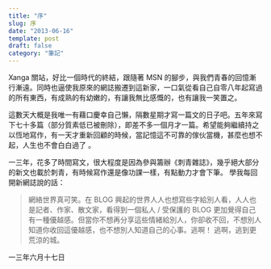 ```yaml
---
title: "序"
slug: 序
date: "2013-06-16"
template: post
draft: false
category: "筆記"
---
```


Xanga 關站，好比一個時代的終結，跟隨著 MSN 的腳步，與我們青春的回憶漸行漸遠。同時也逼使我原來的網誌搬遷到這新家，一口氣從看自己自零八年起寫過的所有東西，有成熟的有幼嫩的，有讓我無比感慨的，也有讓我一笑置之。

這數天大概是我唯一有藉口慶幸自己懶，隔數星期才寫一篇文的日子吧。五年來寫下七十多篇（部分質素低已被刪除），即差不多一個月才一篇。希望能夠繼續持之以恆地寫作，有一天才重新回顧的時候，當記憶這不可靠的傢伙當機，甚麼也想不起，人生也不會白白過了 。

一三年，花多了時間寫文，很大程度是因為參與籌辦《刺青雜誌》，幾乎絕大部分的新文也載於刺青，有時候寫作還是像功課一樣，有點動力才會下筆。 學我每回開新網誌說的話：

> 網絡世界真可笑。在 BLOG 興起的世界人人也想寫些字給別人看，人人也是記者、作家、散文家，看得到一個私人 / 受保護的 BLOG 更加覺得自己有一種優越感。但當你不想再分享這些情緒給別人，你卻收不回，不想別人知道你收回這優越感，也不想別人知道自己的心事。逃啊！ 逃啊，逃到更荒涼的城。

一三年六月十七日
